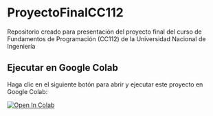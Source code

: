 # ProyectoFinalCC112
Repositorio creado para presentación del proyecto final del curso de Fundamentos de Programación (CC112) de la Universidad Nacional de Ingeniería

## Ejecutar en Google Colab
Haga clic en el siguiente botón para abrir y ejecutar este proyecto en Google Colab:

[![Open In Colab](https://colab.research.google.com/assets/colab-badge.svg)](https://colab.research.google.com/github/SebasHuaypar/ProyectoFinalCC112/blob/main/ProyectoFinal_SebastianHuaypar.ipynb)
